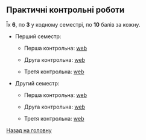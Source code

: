 ## Практичні контрольні роботи

Їх **6**, по **3** у кодному семестрі, по **10** балів за кожну.

- Перший семестр:

	- Перша контрольна: [web](1.md)

	- Друга контрольна: [web](2.md)

	- Третя контрольна: [web](3.md)

- Другий семестр:

	- Перша контрольна: [web](4.md)

	- Друга контрольна: [web](5.md)

	- Третя контрольна: [web](6.md)

[Назад на головну](../../README.md)
